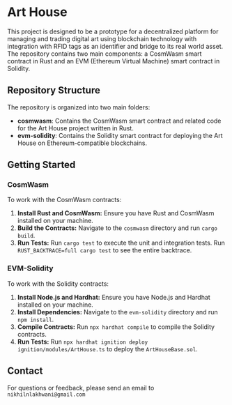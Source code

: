 # Art House

This project is designed to be a prototype for a decentralized platform for managing and trading digital art using blockchain technology with integration with RFID tags as an identifier and bridge to its real world asset. The repository contains two main components: a CosmWasm smart contract in Rust and an EVM (Ethereum Virtual Machine) smart contract in Solidity.

## Repository Structure

The repository is organized into two main folders:

- **cosmwasm**: Contains the CosmWasm smart contract and related code for the Art House project written in Rust.
- **evm-solidity**: Contains the Solidity smart contract for deploying the Art House on Ethereum-compatible blockchains.

## Getting Started

### CosmWasm

To work with the CosmWasm contracts:

1. **Install Rust and CosmWasm:** Ensure you have Rust and CosmWasm installed on your machine.
2. **Build the Contracts:** Navigate to the `cosmwasm` directory and run `cargo build`.
3. **Run Tests:** Run `cargo test` to execute the unit and integration tests. Run `RUST_BACKTRACE=full cargo test` to see the entire backtrace.

### EVM-Solidity

To work with the Solidity contracts:

1. **Install Node.js and Hardhat:** Ensure you have Node.js and Hardhat installed on your machine.
2. **Install Dependencies:** Navigate to the `evm-solidity` directory and run `npm install`.
3. **Compile Contracts:** Run `npx hardhat compile` to compile the Solidity contracts.
4. **Run Tests:** Run `npx hardhat ignition deploy ignition/modules/ArtHouse.ts` to deploy the `ArtHouseBase.sol`.

## Contact

For questions or feedback, please send an email to `nikhilnlakhwani@gmail.com`
